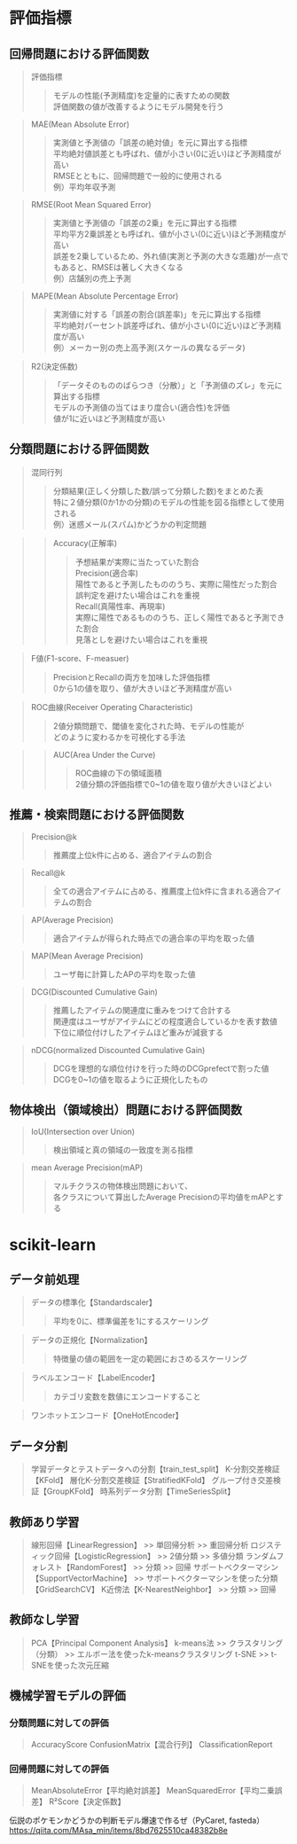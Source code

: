 # 評価指標
## 回帰問題における評価関数
> 評価指標
>> モデルの性能(予測精度)を定量的に表すための関数  
>> 評価関数の値が改善するようにモデル開発を行う

> MAE(Mean Absolute Error)
>> 実測値と予測値の「誤差の絶対値」を元に算出する指標  
>> 平均絶対値誤差とも呼ばれ、値が小さい(0に近い)ほど予測精度が高い  
>> RMSEとともに、回帰問題で一般的に使用される  
>> 例）平均年収予測  

> RMSE(Root Mean Squared Error)
>> 実測値と予測値の「誤差の2乗」を元に算出する指標  
>> 平均平方2乗誤差とも呼ばれ、値が小さい(0に近い)ほど予測精度が高い  
>> 誤差を2乗しているため、外れ値(実測と予測の大きな乖離)が一点でもあると、RMSEは著しく大きくなる  
>> 例）店舗別の売上予測  

> MAPE(Mean Absolute Percentage Error)
>> 実測値に対する「誤差の割合(誤差率)」を元に算出する指標  
>> 平均絶対パーセント誤差呼ばれ、値が小さい(0に近い)ほど予測精度が高い  
>> 例）メーカー別の売上高予測(スケールの異なるデータ)  

> R2(決定係数)
>> 「データそのもののばらつき（分散）」と「予測値のズレ」を元に算出する指標  
>> モデルの予測値の当てはまり度合い(適合性)を評価  
>> 値が1に近いほど予測精度が高い  

## 分類問題における評価関数
> 混同行列
>> 分類結果(正しく分類した数/誤って分類した数)をまとめた表  
>> 特に２値分類(0か1かの分類)のモデルの性能を図る指標として使用される  
>> 例）迷惑メール(スパム)かどうかの判定問題  

>> Accuracy(正解率)  
>>> 予想結果が実際に当たっていた割合  
>> Precision(適合率)  
>>> 陽性であると予測したもののうち、実際に陽性だった割合  
>>> 誤判定を避けたい場合はこれを重視  
>> Recall(真陽性率、再現率)  
>>> 実際に陽性であるもののうち、正しく陽性であると予測できた割合  
>>> 見落としを避けたい場合はこれを重視  

> F値(F1-score、F-measuer)
>> PrecisionとRecallの両方を加味した評価指標  
>> 0から1の値を取り、値が大きいほど予測精度が高い

> ROC曲線(Receiver Operating Characteristic)
>> 2値分類問題で、閾値を変化された時、モデルの性能が  
>> どのように変わるかを可視化する手法  

>> AUC(Area Under the Curve)  
>>> ROC曲線の下の領域面積  
>>> 2値分類の評価指標で0~1の値を取り値が大きいほどよい  

## 推薦・検索問題における評価関数
> Precision@k  
>> 推薦度上位k件に占める、適合アイテムの割合  

> Recall@k  
>> 全ての適合アイテムに占める、推薦度上位k件に含まれる適合アイテムの割合  

> AP(Average Precision)  
>> 適合アイテムが得られた時点での適合率の平均を取った値  

> MAP(Mean Average Precision)  
>> ユーザ毎に計算したAPの平均を取った値  

> DCG(Discounted Cumulative Gain)  
>> 推薦したアイテムの関連度に重みをつけて合計する  
>> 関連度はユーザがアイテムにどの程度適合しているかを表す数値  
>> 下位に順位付けしたアイテムほど重みが減衰する  

> nDCG(normalized Discounted Cumulative Gain)  
>> DCGを理想的な順位付けを行った時のDCGprefectで割った値  
>> DCGを0~1の値を取るように正規化したもの  

## 物体検出（領域検出）問題における評価関数
> IoU(Intersection over Union)  
>> 検出領域と真の領域の一致度を測る指標  

> mean Average Precision(mAP)  
>> マルチクラスの物体検出問題において、  
>> 各クラスについて算出したAverage Precisionの平均値をmAPとする  


# scikit-learn
## データ前処理
> データの標準化【Standardscaler】
>> 平均を0に、標準偏差を1にするスケーリング

> データの正規化【Normalization】
>> 特徴量の値の範囲を一定の範囲におさめるスケーリング

> ラベルエンコード【LabelEncoder】
>> カテゴリ変数を数値にエンコードすること

> ワンホットエンコード【OneHotEncoder】

## データ分割
> 学習データとテストデータへの分割【train_test_split】
> K-分割交差検証【KFold】
> 層化K-分割交差検証【StratifiedKFold】
> グループ付き交差検証【GroupKFold】
> 時系列データ分割【TimeSeriesSplit】

## 教師あり学習
> 線形回帰【LinearRegression】
    >> 単回帰分析
    >> 重回帰分析
> ロジスティック回帰【LogisticRegression】
    >> 2値分類
    >> 多値分類
> ランダムフォレスト【RandomForest】
    >> 分類
    >> 回帰
> サポートベクターマシン【SupportVectorMachine】
    >> サポートベクターマシンを使った分類【GridSearchCV】
> K近傍法【K-NearestNeighbor】
    >> 分類
    >> 回帰

## 教師なし学習
> PCA【Principal Component Analysis】
> k-means法
    >> クラスタリング（分類）
    >> エルボー法を使ったk-meansクラスタリング
> t-SNE
    >> t-SNEを使った次元圧縮

## 機械学習モデルの評価
### 分類問題に対しての評価
> AccuracyScore
> ConfusionMatrix【混合行列】
> ClassificationReport

### 回帰問題に対しての評価
> MeanAbsoluteError【平均絶対誤差】
> MeanSquaredError【平均二乗誤差】
> R²Score【決定係数】


伝説のポケモンかどうかの判断モデル爆速で作るぜ（PyCaret, fasteda）
https://qiita.com/MAsa_min/items/8bd7625510ca48382b8e